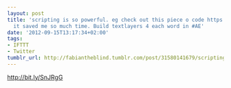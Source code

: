 ```yaml
---
layout: post
title: 'scripting is so powerful. eg check out this piece o code https://t.co/pkuZo4St
  it saved me so much time. Build textlayers 4 each word in #AE'
date: '2012-09-15T13:17:34+02:00'
tags:
- IFTTT
- Twitter
tumblr_url: http://fabiantheblind.tumblr.com/post/31580141679/scripting-is-so-powerful-eg-check-out-this-piece-o
---
```

http://bit.ly/SnJRgG
